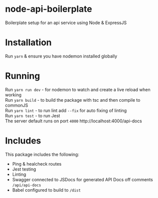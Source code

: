 # node-api-boilerplate
Boilerplate setup for an api service using Node &amp; ExpressJS

# Installation 
Run `yarn` & ensure you have nodemon installed globally

# Running 
Run `yarn run dev` - for nodemon to watch and create a live reload when working </br>
Run `yarn build` - to build the package with tsc and then compile to commonJS </br>
Run `yarn lint` - to run lint add `--fix` for auto fixing of linting </br>
Run `yarn test` - to run Jest </br>
The server default runs on port `4000`
http://localhost:4000/api-docs

# Includes
This package includes the following:
- Ping & healcheck routes
- Jest testing
- Linting
- Swagger connected to JSDocs for generated API Docs off comments `/api/api-docs`
- Babel configured to build to `/dist`
